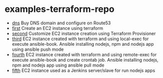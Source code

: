 # examples-terraform-repo

- [dns](./0create-dns-domain/README.md) Buy DNS domain and configure on Route53
- [first](./1create-ec2-with-terraform/README.md) Create an EC2 instance using terraform
- [second](./2ec2-installing-app-with-terraform-provisioner/README.md) Customize EC2 instance creation using Terraform Provisioner
- [third](./3ec2-installing-app-with-ansible-push-mode/README.md) EC2 instance created with terraform and using local-exec for execute ansible-book. Ansible installing nodejs, npm and nodejs app using ansible push mode
- [fourth](./4ec2-installing-app-with-ansible-pull-mode/README.md) EC2 instance created with terraform and using remote-exec for execute ansible-book and create crontab job. Ansible installing nodejs, npm and nodejs app using ansible pull mode
- [fifth](./5jenkins/README.md) EC2 instance used as a Jenkins server/slave for run nodejs apps
